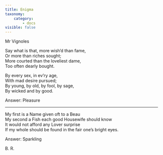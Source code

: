 ```yaml
---
title: Enigma
taxonomy:
    category:
        - docs
visible: false
---
```


<div class="author">Mr Vignoles</div>

Say what is that, more wish’d than fame,  
Or more than riches sought;  
More courted than the loveliest dame,  
Too often dearly bought.

By every sex, in ev’ry age,  
With mad desire pursued;  
By young, by old, by fool, by sage,  
By wicked and by good.

Answer: Pleasure

---

My first is a Name given oft to a Beau  
My second a Fish each good Housewife should know  
It would not afford any Lover surprise  
If my whole should be found in the fair one’s bright eyes.

Answer: Sparkling

B. R.